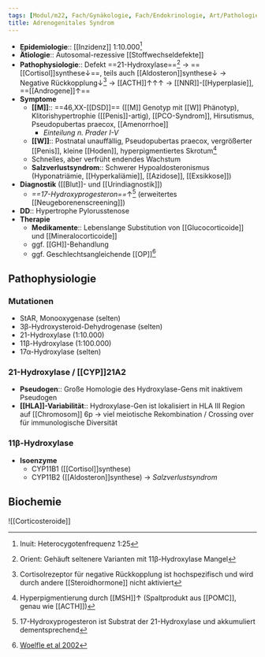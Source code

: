 ```yaml
---
tags: [Modul/m22, Fach/Gynäkologie, Fach/Endokrinologie, Art/Pathologie, Fach/Pädiatrie, Fach/Pädiatrie, ToDo]
title: Adrenogenitales Syndrom
---
```

- **Epidemiologie**:: [[Inzidenz]] 1:10.000[^1]
- **Ätiologie**:: Autosomal-rezessive [[Stoffwechseldefekte]]
- **Pathophysiologie**:: Defekt ==21-Hydroxylase==[^2] → ==[[Cortisol]]synthese↓==, teils auch [[Aldosteron]]synthese↓ → Negative Rückkopplung↓[^6] → [[ACTH]]↑↑↑ → [[NNR]]-[[Hyperplasie]], ==[[Androgene]]↑==
- **Symptome**
	- **[[M]]**:: ==46,XX-[[DSD]]== ([[M]] Genotyp mit [[W]] Phänotyp), Klitorishypertrophie ([[Penis]]-artig), [[PCO-Syndrom]], Hirsutismus, Pseudopubertas praecox,  [[Amenorrhoe]]
		- *Einteilung n. Prader I-V*
	- **[[W]]**:: Postnatal unauffällig, Pseudopubertas praecox, vergrößerter [[Penis]], kleine [[Hoden]], hyperpigmentiertes Skrotum[^4]
	- Schnelles, aber verfrüht endendes Wachstum
	- **Salzverlustsyndrom**:: Schwerer Hypoaldosteronismus (Hyponatriämie, [[Hyperkaliämie]], [[Azidose]], [[Exsikkose]])
- **Diagnostik** ([[Blut]]- und [[Urindiagnostik]])
	- *==17-Hydroxyprogesteron==*↑[^5] (erweitertes [[Neugeborenenscreening]])
- **DD**:: Hypertrophe Pylorusstenose
- **Therapie**
	- **Medikamente**:: Lebenslange Substitution von [[Glucocorticoide]] und [[Mineralocorticoide]]
	- ggf. [[GH]]-Behandlung
	- ggf. Geschlechtsangleichende [[OP]][^7]

## Pathophysiologie
### Mutationen
- StAR, Monooxygenase (selten)
- 3β-Hydroxysteroid-Dehydrogenase (selten)
- 21-Hydroxylase (1:10.000)
- 11β-Hydroxylase (1:100.000)
- 17α-Hydroxylase (selten)

### 21-Hydroxylase / [[CYP]]21A2
- **Pseudogen**:: Große Homologie des Hydroxylase-Gens mit inaktivem Pseudogen
- **[[HLA]]-Variabilität**:: Hydroxylase-Gen ist lokalisiert in HLA III Region auf [[Chromosom]] 6p → viel meiotische Rekombination / Crossing over für immunologische Diversität

### 11β-Hydroxylase
- **Isoenzyme** 
	- CYP11B1 ([[Cortisol]]synthese)
	- CYP11B2 ([[Aldosteron]]synthese) → *Salzverlustsyndrom*

## Biochemie

![[Corticosteroide]]


[^1]: Inuit: Heterocygotenfrequenz 1:25
[^2]: Orient: Gehäuft seltenere Varianten mit 11β-Hydroxylase Mangel
[^4]: Hyperpigmentierung durch [[MSH]]↑ (Spaltprodukt aus [[POMC]], genau wie [[ACTH]])
[^5]: 17-Hydroxyprogesteron ist Substrat der 21-Hydroxylase und akkumuliert dementsprechend
[^6]: Cortisolrezeptor für negative Rückkopplung ist hochspezifisch und wird durch andere [[Steroidhormone]] nicht aktiviert
[^7]: [Woelfle et al 2002](https://pubmed.ncbi.nlm.nih.gov/11874415/)